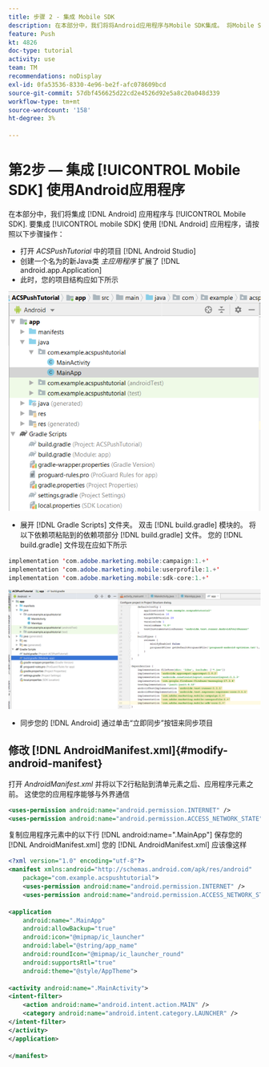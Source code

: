 ```yaml
---
title: 步骤 2 - 集成 Mobile SDK
description: 在本部分中，我们将将Android应用程序与Mobile SDK集成。 将Mobile SDK与Android应用程序集成
feature: Push
kt: 4826
doc-type: tutorial
activity: use
team: TM
recommendations: noDisplay
exl-id: 0fa53536-8330-4e96-be2f-afc078609bcd
source-git-commit: 57dbf456625d22cd2e4526d92e5a8c20a048d339
workflow-type: tm+mt
source-wordcount: '158'
ht-degree: 3%

---
```


# 第2步 — 集成 [!UICONTROL Mobile SDK] 使用Android应用程序

在本部分中，我们将集成 [!DNL Android] 应用程序与 [!UICONTROL Mobile SDK]. 要集成 [!UICONTROL mobile SDK] 使用 [!DNL Android] 应用程序，请按照以下步骤操作：

* 打开 *ACSPushTutorial* 中的项目 [!DNL Android Studio]
* 创建一个名为的新Java类 *主应用程序* 扩展了 [!DNL android.app.Application]
* 此时，您的项目结构应如下所示

![main-app](assets/android-main-app.PNG)

* 展开 [!DNL Gradle Scripts] 文件夹。 双击 [!DNL build.gradle] 模块的。 将以下依赖项粘贴到的依赖项部分 [!DNL build.gradle] 文件。 您的 [!DNL build.gradle] 文件现在应如下所示

<!--
Removed `{.line-numbers}` below
-->

```java
implementation 'com.adobe.marketing.mobile:campaign:1.+'
implementation 'com.adobe.marketing.mobile:userprofile:1.+'
implementation 'com.adobe.marketing.mobile:sdk-core:1.+'
```

![module-gradle](assets/module-build-gradle.PNG)

* 同步您的 [!DNL Android] 通过单击“立即同步”按钮来同步项目

## 修改 [!DNL AndroidManifest.xml]{#modify-android-manifest}

打开 *AndroidManifest.xml* 并将以下2行粘贴到清单元素之后、应用程序元素之前。 这使您的应用程序能够与外界通信

<!--
Removed `{.line-numbers}` below
-->

```xml
<uses-permission android:name="android.permission.INTERNET" />
<uses-permission android:name="android.permission.ACCESS_NETWORK_STATE" />
```

复制应用程序元素中的以下行
[!DNL android:name=".MainApp"]
保存您的 [!DNL AndroidManifest.xml]
您的 [!DNL AndroidManifest.xml] 应该像这样

<!--
Removed `{.line-numbers}` below
-->

```xml
<?xml version="1.0" encoding="utf-8"?>
<manifest xmlns:android="http://schemas.android.com/apk/res/android"
    package="com.example.acspushtutorial">
    <uses-permission android:name="android.permission.INTERNET" />
    <uses-permission android:name="android.permission.ACCESS_NETWORK_STATE" />

<application
    android:name=".MainApp"
    android:allowBackup="true"
    android:icon="@mipmap/ic_launcher"
    android:label="@string/app_name"
    android:roundIcon="@mipmap/ic_launcher_round"
    android:supportsRtl="true"
    android:theme="@style/AppTheme">

<activity android:name=".MainActivity">
<intent-filter>
    <action android:name="android.intent.action.MAIN" />
    <category android:name="android.intent.category.LAUNCHER" />
</intent-filter>
</activity>
</application>

</manifest>
```
